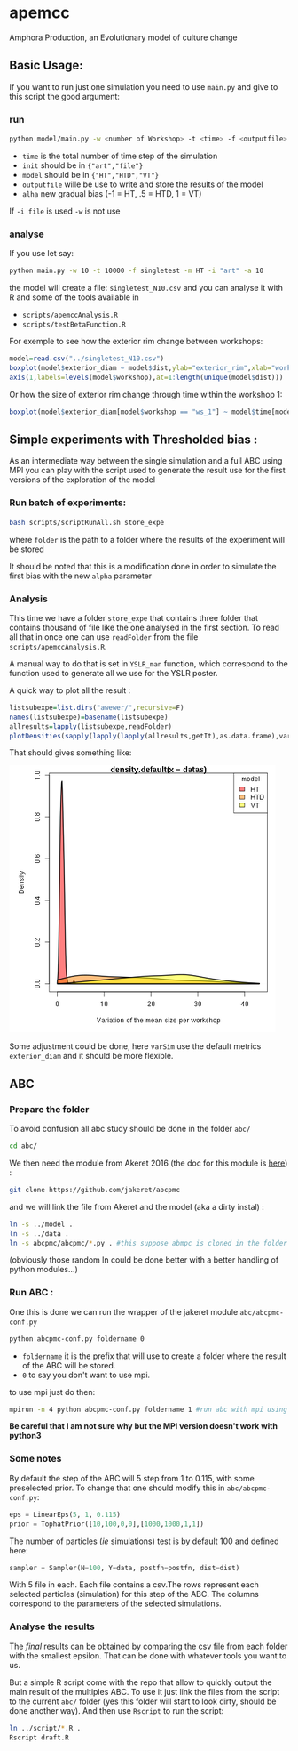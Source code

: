# apemcc
Amphora Production, an Evolutionary model of culture change


## Basic  Usage:
If you want to run just one simulation you need to use `main.py` and give to this script the good argument:

### run

```bash
python model/main.py -w <number of Workshop> -t <time> -f <outputfile> -m <model> -i <init> -a <alpha>
```

* `time` is the total number of time step of the simulation 
* `init` should be in `{"art","file"}`
* `model` should be in `{"HT","HTD","VT"}`
* `outputfile` wille be use to write and store the results of the model
* `alha` new gradual bias (-1 = HT, .5 = HTD, 1 = VT)

If `-i file` is used `-w` is not use

### analyse
If you use let say:

```bash
python main.py -w 10 -t 10000 -f singletest -m HT -i "art" -a 10
```

the model will create a file: `singletest_N10.csv` and you can analyse it with R and some of the tools available in 
* `scripts/apemccAnalysis.R`  
* `scripts/testBetaFunction.R`  

For exemple to see how the exterior rim change between workshops:
```R
model=read.csv("../singletest_N10.csv")  
boxplot(model$exterior_diam ~ model$dist,ylab="exterior_rim",xlab="workshop",xaxt="n")
axis(1,labels=levels(model$workshop),at=1:length(unique(model$dist)))
```

Or how the size of exterior rim change through time within the workshop 1:

```R
boxplot(model$exterior_diam[model$workshop == "ws_1"] ~ model$time[model$workshop == "ws_1"],ylab="exterior_rim",xlab="time"")
```


## Simple experiments with Thresholded bias :

As an intermediate way between the single simulation and a full ABC using MPI you can play with the script used to generate the result use for the first versions of the exploration of the model

### Run batch of experiments:

```bash
bash scripts/scriptRunAll.sh store_expe
```

where `folder` is the path to a folder where the results of the experiment will be stored

It should be noted that this is a modification done in order to simulate the first bias with the new `alpha` parameter

### Analysis
This time we have a folder `store_expe` that contains three folder that contains thousand of file like the one analysed in the first section.
To read all that in once one can use `readFolder` from the file `scripts/apemccAnalysis.R`.

A manual way to do that is set in `YSLR_man` function, which correspond to the function used to generate all we use for the YSLR poster.

A quick way to plot all the result :

```R
listsubexpe=list.dirs("awewer/",recursive=F)
names(listsubexpe)=basename(listsubexpe) 
allresults=lapply(listsubexpe,readFolder)
plotDensities(sapply(lapply(lapply(allresults,getIt),as.data.frame),varSim,vari),epsilon=names(allresults))
```

That should gives something like:

![Density of the three expe](doc/images/example3dens.png)

Some adjustment could be done, here `varSim` use the default metrics `exterior_diam` and it should be more flexible.

## ABC
### Prepare the folder

To avoid confusion all abc study should be done in the folder `abc/`
```bash
cd abc/
```

We then need the module from Akeret 2016 (the doc for this module is [here](https://github.com/jakeret/abcpmc)) :

```bash
git clone https://github.com/jakeret/abcpmc
```

and we will link the file from Akeret and the model (aka a dirty instal) :

```bash
ln -s ../model .
ln -s ../data .
ln -s abcpmc/abcpmc/*.py . #this suppose abmpc is cloned in the folder `abc/`
```

(obviously those random ln could be done better with a better handling of python modules...)

### Run ABC :

One this is done we can run the wrapper of the jakeret module `abc/abcpmc-conf.py`

```bash
python abcpmc-conf.py foldername 0
```

* `foldername` it is the prefix that will use to create a folder where the result of the ABC will be stored.
* `0` to say you don't want to use mpi. 

to use mpi just do then:

```bash
mpirun -n 4 python abcpmc-conf.py foldername 1 #run abc with mpi using 4 instances
```

__Be careful that I am not sure why but the MPI version doesn't work with python3__

### Some notes

By default the step of the ABC will 5 step from 1 to 0.115, with some preselected prior. To change that one should modify this in `abc/abcpmc-conf.py`:

```python
eps = LinearEps(5, 1, 0.115)
prior = TophatPrior([10,100,0,0],[1000,1000,1,1])
```

The number of particles (_ie_ simulations) test is by default 100 and defined here:

```python
sampler = Sampler(N=100, Y=data, postfn=postfn, dist=dist)

```

With 5 file in each. Each file contains a csv.The rows represent each selected particles (simulation) for this step of the ABC. The columns correspond to the parameters of the selected simulations.

### Analyse the results
The _final_ results can be obtained by comparing the csv file from each folder with the smallest epsilon. That can be done with whatever tools you want to us.

But a simple R script come with the repo that allow to quickly output the main result of the multiples ABC. To use it just link the files from the script to the current `abc/` folder (yes this folder will start to look dirty, should be done another way). And then use `Rscript` to run the script:
```bash
ln ../script/*.R .
Rscript draft.R
```
